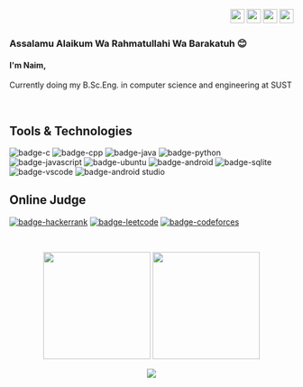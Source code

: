 <p align="right">
    <a href="mailto:naimul9m@gmail.com"><img height="25" src="https://i.imgur.com/FOxl535.png"></a>
    <a href="https://www.linkedin.com/in/NaimulIslam9m/"><img height="25" src="https://i.ibb.co/37T7zn7/360-F-296542385-MRAz-EGWu-XRZEFy-Zs-Dk9k-YGc-YQIt-HGv-ES-1.jpg"></a>
    <a href="https://www.facebook.com/ssj.naim.54"><img height="25" src="https://i.imgur.com/wyJq4zr.png"></a>
    <a href="https://stackoverflow.com/users/11542972/naimul-islam"><img height="25" src="https://i.ibb.co/CKgQ0zx/image.png"></a>
<p>

### Assalamu Alaikum Wa Rahmatullahi Wa Barakatuh 😊
#### I'm Naim,<br>
Currently doing my B.Sc.Eng. in  computer science and engineering at SUST

<br />

## Tools & Technologies

![badge-c](https://img.shields.io/badge/language-C-7fdbda?style=for-the-badge&logo=c&logoColor=white&labelColor=21223e)
![badge-cpp](https://img.shields.io/badge/language-C%2B%2B-7fdbda?style=for-the-badge&logo=c%2B%2B&logoColor=white&labelColor=21223e)
![badge-java](https://img.shields.io/badge/language-java-7fdbda?style=for-the-badge&logo=java&logoColor=white&labelColor=21223e)
![badge-python](https://img.shields.io/badge/language-python-7fdbda?style=for-the-badge&logo=python&logoColor=white&labelColor=21223e)
![badge-javascript](https://img.shields.io/badge/language-javascript-7fdbda?style=for-the-badge&logo=javascript&logoColor=white&labelColor=21223e)
![badge-ubuntu](https://img.shields.io/badge/os-ubuntu-7fdbda?style=for-the-badge&logo=ubuntu&logoColor=white&labelColor=21223e)
![badge-android](https://img.shields.io/badge/framework-android-7fdbda?style=for-the-badge&logo=android&logoColor=white&labelColor=21223e)
![badge-sqlite](https://img.shields.io/badge/database-sqlite-7fdbda?style=for-the-badge&logo=sqlite&logoColor=white&labelColor=21223e)
![badge-vscode](https://img.shields.io/badge/editor-vscode-7fdbda?style=for-the-badge&logo=visual-studio-code&logoColor=white&labelColor=21223e)
![badge-android studio](https://img.shields.io/badge/IDE-android_studio-7fdbda?style=for-the-badge&logo=android-studio&logoColor=white&labelColor=21223e)

## Online Judge
[![badge-hackerrank](https://img.shields.io/badge/-hackerrank-00c01c?style=for-the-badge&logo=hackerrank&logoColor=white&labelColor=21223e)](https://www.hackerrank.com/Naim19)
[![badge-leetcode](https://img.shields.io/badge/-leetcode-00c01c?style=for-the-badge&logo=leetcode&logoColor=white&labelColor=21223e)](https://leetcode.com/i_o__o_i/)
[![badge-codeforces](https://img.shields.io/badge/-codeforces-00c01c?style=for-the-badge&logo=codeforces&logoColor=white&labelColor=21223e)](https://codeforces.com/profile/Naim)

<br />

<p align = "center">

<img height = "190" src = "https://github-readme-stats.vercel.app/api?username=NaimulIslam9m&count_private=true&show_icons=true" />
<img height = "190" src = "https://github-readme-stats.vercel.app/api/top-langs/?username=NaimulIslam9m" />

</p>

<p align = "center">

<img src = "https://github-profile-trophy.vercel.app/?username=NaimulIslam9m&row=2&margin-w=5&margin-h=5&count_private=true" />

</p>

